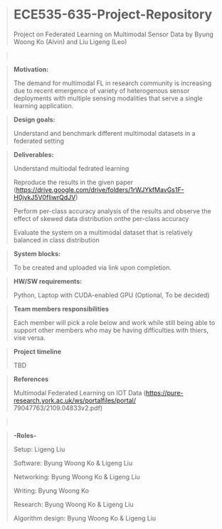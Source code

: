 ># ECE535-635-Project-Repository
>Project on Federated Learning on Multimodal Sensor Data by Byung Woong Ko (Alvin) and Liu Ligeng (Leo)

></br>

>**Motivation:**
>
>The demand for multimodal FL in research community is increasing due to recent emergence of variety of heterogenous sensor deployments with multiple sensing modalities that serve a single learning application. 

>**Design goals:**
>
>Understand and benchmark different multimodal datasets in a federated setting

>**Deliverables:**
>
>Understand multiodal fedrated learning
>
>Reproduce the results in the given paper (https://drive.google.com/drive/folders/1rWJYkfMavGs1F-H0jykJ5V0fIiwrQdJV)
>
>Perform per-class accuracy analysis of the results and observe the effect of skewed data distribution onthe per-class accuracy
>
>Evaluate the system on a multimodal dataset that is relatively balanced in class distribution

>**System blocks:**
>
>To be created and uploaded via link upon completion.

>**HW/SW requirements:**
>
>Python, Laptop with CUDA-enabled GPU (Optional, To be decided)

>**Team members responsibilities**
>
>Each member will pick a role below and work while still being able to support other members who may be having difficulties with thiers, vise versa.

>**Project timeline**
>
>TBD

>**References**
>
>Multimodal Federated Learning on IOT Data (https://pure-research.york.ac.uk/ws/portalfiles/portal/
79047763/2109.04833v2.pdf)

></br>

>**-Roles-**
>
>Setup:             Ligeng Liu
>
>Software:          Byung Woong Ko & Ligeng Liu
>
>Networking:        Byung Woong Ko & Ligeng Liu
>
>Writing:           Byung Woong Ko
>
>Research:          Byung Woong Ko & Ligeng Liu
>
>Algorithm design:  Byung Woong Ko & Ligeng Liu
